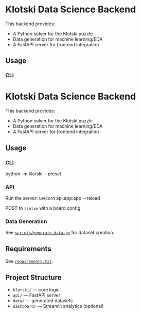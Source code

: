 # Klotski Data Science Backend

This backend provides:
- A Python solver for the Klotski puzzle
- Data generation for machine learning/EDA
- A FastAPI server for frontend integration

## Usage

### CLI


# Klotski Data Science Backend

This backend provides:
- A Python solver for the Klotski puzzle
- Data generation for machine learning/EDA
- A FastAPI server for frontend integration

## Usage

### CLI
python -m klotski --preset

### API
Run the server:
uvicorn api.app:app --reload

POST to `/solve` with a board config.

### Data Generation
See [`scripts/generate_data.py`](file:///backend/scripts/generate_data.py) for dataset creation.

## Requirements
See [`requirements.txt`](file:///backend/requirements.txt).

## Project Structure
- `klotski/` — core logic
- `api/` — FastAPI server
- `data/` — generated datasets
- `dashboard/` — Streamlit analytics (optional)